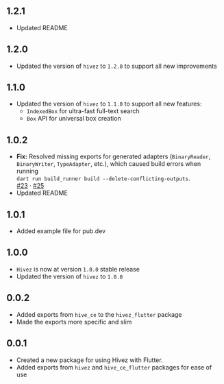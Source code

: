 ## 1.2.1

- Updated README

## 1.2.0

- Updated the version of `hivez` to `1.2.0` to support all new improvements

## 1.1.0

- Updated the version of `hivez` to `1.1.0` to support all new features:
  - `IndexedBox` for ultra-fast full-text search
  - `Box` API for universal box creation

## 1.0.2

- **Fix:** Resolved missing exports for generated adapters (`BinaryReader`, `BinaryWriter`, `TypeAdapter`, etc.), which caused build errors when running  
  `dart run build_runner build --delete-conflicting-outputs`.  
  [#23](https://github.com/jozzdart/hivez/issues/23) · [#25](https://github.com/jozzdart/hivez/pull/25)
- Updated README

## 1.0.1

- Added example file for pub.dev

## 1.0.0

- `Hivez` is now at version `1.0.0` stable release
- Updated the version of `hivez` to `1.0.0`

## 0.0.2

- Added exports from `hive_ce` to the `hivez_flutter` package
- Made the exports more specific and slim

## 0.0.1

- Created a new package for using Hivez with Flutter.
- Added exports from `hivez` and `hive_ce_flutter` packages for ease of use
